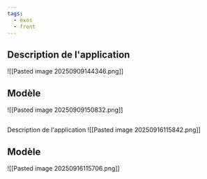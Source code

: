 ```yaml
---
tags:
  - exos
  - front
---
```

## Description de l'application

![[Pasted image 20250909144346.png]]
## Modèle 

![[Pasted image 20250909150832.png]]
## 
Description de l'application 
![[Pasted image 20250916115842.png]]

## Modèle
![[Pasted image 20250916115706.png]]
